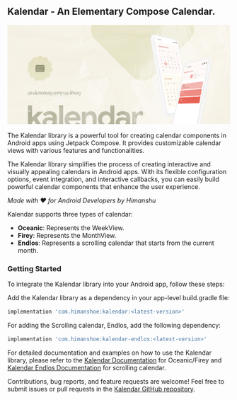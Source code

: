 ## Kalendar - An Elementary Compose Calendar.

![Kalendar](img/banner.png)

The Kalendar library is a powerful tool for creating calendar components in Android apps using
Jetpack Compose. It provides customizable calendar views with various features and functionalities.

The Kalendar library simplifies the process of creating interactive and visually appealing calendars
in Android apps. With its flexible configuration options, event integration, and interactive
callbacks, you can easily build powerful calendar components that enhance the user experience.

_Made with ❤️ for Android Developers by Himanshu_

Kalendar supports three types of calendar:

- **Oceanic**: Represents the WeekView.
- **Firey**: Represents the MonthView.
- **Endlos**: Represents a scrolling calendar that starts from the current month.

### Getting Started
To integrate the Kalendar library into your Android app, follow these steps:

Add the Kalendar library as a dependency in your app-level build.gradle file:

```gradle
implementation 'com.himanshoe:kalendar:<latest-version>'
```

For adding the Scrolling calendar, Endlos, add the following dependency:

```gradle
implementation 'com.himanshoe:kalendar-endlos:<latest-version>'
```

For detailed documentation and examples on how to use the Kalendar library, please refer to the [Kalendar Documentation](docs/Kalendar.md) for Oceanic/Firey and [Kalendar Endlos Documentation](docs/KalendarEndlos.md) for scrolling calendar.

Contributions, bug reports, and feature requests are welcome! Feel free to submit issues or pull requests in the [Kalendar GitHub repository](https://github.com/hi-manshu/Kalendar/pulls).


